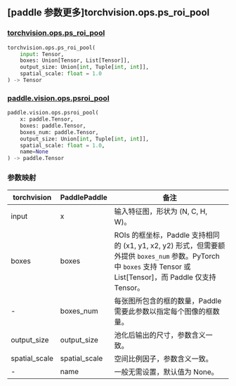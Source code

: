 ## [paddle 参数更多]torchvision.ops.ps_roi_pool

### [torchvision.ops.ps_roi_pool](https://pytorch.org/vision/main/generated/torchvision.ops.ps_roi_pool.html)

```python
torchvision.ops.ps_roi_pool(
    input: Tensor,
    boxes: Union[Tensor, List[Tensor]],
    output_size: Union[int, Tuple[int, int]],
    spatial_scale: float = 1.0
) -> Tensor
```

### [paddle.vision.ops.psroi_pool](https://www.paddlepaddle.org.cn/documentation/docs/zh/api/paddle/vision/ops/psroi_pool_cn.html)

```python
paddle.vision.ops.psroi_pool(
    x: paddle.Tensor,
    boxes: paddle.Tensor,
    boxes_num: paddle.Tensor,
    output_size: Union[int, Tuple[int, int]],
    spatial_scale: float = 1.0,
    name=None
) -> paddle.Tensor
```


### 参数映射

| torchvision                           | PaddlePaddle       | 备注      |
| ------------------------------------- | ------------------ | -------- |
| input                                 | x                  | 输入特征图，形状为 (N, C, H, W)。|
| boxes                                 | boxes              | ROIs 的框坐标，Paddle 支持相同的 (x1, y1, x2, y2) 形式，但需要额外提供 `boxes_num` 参数。PyTorch 中 `boxes` 支持 Tensor 或 List[Tensor]，而 Paddle 仅支持 Tensor。|
| -                                     | boxes_num          | 每张图所包含的框的数量，Paddle 需要此参数以指定每个图像的框数量。|
| output_size                           | output_size        | 池化后输出的尺寸，参数含义一致。|
| spatial_scale                         | spatial_scale      | 空间比例因子，参数含义一致。|
| -                                     | name               | 一般无需设置，默认值为 None。|
